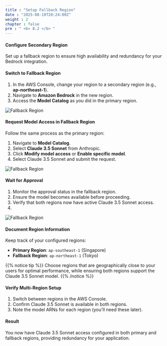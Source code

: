 ```yaml
---
title : "Setup Fallback Region"
date : "2025-08-10T20:24:00Z"
weight : 2
chapter : false
pre : " <b> 8.2 </b> "
---
```


#### Configure Secondary Region

Set up a fallback region to ensure high availability and redundancy for your Bedrock integration.

#### Switch to Fallback Region

1. In the AWS Console, change your region to a secondary region (e.g., **ap-northeast-1**).
2. Navigate to **Amazon Bedrock** in the new region.
3. Access the **Model Catalog** as you did in the primary region.

![Fallback Region](/images/8/8-10.png?featherlight=false&width=90pc)

#### Request Model Access in Fallback Region

Follow the same process as the primary region:

1. Navigate to **Model Catalog**.
2. Select **Claude 3.5 Sonnet** from Anthropic.
3. Click **Modify model access** or **Enable specific model**.
4. Select Claude 3.5 Sonnet and submit the request.

![Fallback Region](/images/8/8-11.png?featherlight=false&width=90pc)
#### Wait for Approval

1. Monitor the approval status in the fallback region.
2. Ensure the model becomes available before proceeding.
3. Verify that both regions now have active Claude 3.5 Sonnet access.
4. 
![Fallback Region](/images/8/8-12.png?featherlight=false&width=90pc)

#### Document Region Information

Keep track of your configured regions:
- **Primary Region**: `ap-southeast-1` (Singapore)
- **Fallback Region**: `ap-northeast-1` (Tokyo)

{{% notice tip %}}
Choose regions that are geographically close to your users for optimal performance, while ensuring both regions support the Claude 3.5 Sonnet model.
{{% /notice %}}

#### Verify Multi-Region Setup

1. Switch between regions in the AWS Console.
2. Confirm Claude 3.5 Sonnet is available in both regions.
3. Note the model ARNs for each region (you'll need these later).

#### Result

You now have Claude 3.5 Sonnet access configured in both primary and fallback regions, providing redundancy for your application.
